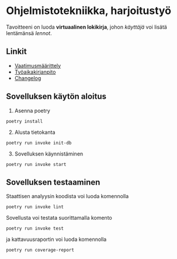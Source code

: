# Ohjelmistotekniikka, harjoitustyö

Tavoitteeni on luoda **virtuaalinen lokikirja**, johon *käyttäjä* voi lisätä lentämänsä *lennot*.

## Linkit

- [Vaatimusmäärittely](./dokumentaatio/vaatimusmaarittely.md)
- [Työaikakirjanpito](./dokumentaatio/tuntikirjanpito.md)
- [Changelog](./dokumentaatio/changelog.md)

## Sovelluksen käytön aloitus

1. Asenna poetry

```
poetry install
```

2. Alusta tietokanta

```
poetry run invoke init-db
```

3. Sovelluksen käynnistäminen

```
poetry run invoke start
```

## Sovelluksen testaaminen

Staattisen analyysin koodista voi luoda komennolla

```
poetry run invoke lint
```

Sovellusta voi testata suorittamalla komento

```
poetry run invoke test
```

ja kattavuusraportin voi luoda komennolla

```
poetry run coverage-report
```
